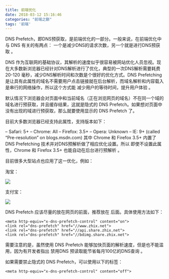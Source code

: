 ```yaml
---
title: 前端优化
date: 2018-03-12 15:16:46
categories: "前端之巅"
tags: '前端'
---
```


DNS Prefetch，即DNS预获取，是前端优化的一部分。一般来说，在前端优化中与 DNS 有关的有两点： 一个是减少DNS的请求次数，另一个就是进行DNS预获取 。

DNS 作为互联网的基础协议，其解析的速度似乎很容易被网站优化人员忽视。现在大多数新浏览器已经针对DNS解析进行了优化，典型的一次DNS解析需要耗费 20-120 毫秒，减少DNS解析时间和次数是个很好的优化方式。DNS Prefetching 是让具有此属性的域名不需要用户点击链接就在后台解析，而域名解析和内容载入是串行的网络操作，所以这个方式能 减少用户的等待时间，提升用户体验 。

默认情况下浏览器会对页面中和当前域名（正在浏览网页的域名）不在同一个域的域名进行预获取，并且缓存结果，这就是隐式的 DNS Prefetch。如果想对页面中没有出现的域进行预获取，那么就要使用显示的 DNS Prefetch 了。

目前大多数浏览器已经支持此属性，支持版本如下：

– Safari: 5+
– Chrome: All
– Firefox: 3.5+
– Opera: Unknown
– IE: 9+ (called “Pre-resolution” on blogs.msdn.com)
其中 Chrome 和 Firefox 3.5+ 内置了 DNS Prefetching 技术并对DNS预解析做了相应优化设置。所以 即使不设置此属性，Chrome 和 Firefox 3.5+ 也能自动在后台进行预解析 。

目前很多大型站点也应用了这一优化，例如：

淘宝：

<img src="http://oni42o7kl.bkt.clouddn.com/taobao.png">

支付宝：

<img src="http://oni42o7kl.bkt.clouddn.com/zhifubao.png">

DNS Prefetch 应该尽量的放在网页的前面，推荐放在 <meta charset="UTF-8"> 后面。具体使用方法如下：

~~~
<meta http-equiv="x-dns-prefetch-control" content="on">
<link rel="dns-prefetch" href="//www.zhix.net">
<link rel="dns-prefetch" href="//api.share.zhix.net">
<link rel="dns-prefetch" href="//bdimg.share.zhix.net">
~~~

需要注意的是，虽然使用 DNS Prefetch 能够加快页面的解析速度，但是也不能滥用，因为有开发者指出 禁用DNS 预读取能节省每月100亿的DNS查询 。

如果需要禁止隐式的 DNS Prefetch，可以使用以下的标签：

~~~
<meta http-equiv="x-dns-prefetch-control" content="off">
~~~


